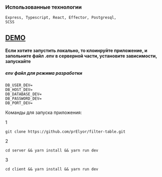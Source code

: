 
### Использованные технологии

<code>Express, Typescript, React, Effector, Postgresql, SCSS</code>

## <a href="https://filter-table-app.herokuapp.com/cars">DEMO</a>


#### Если хотите запустить локально, то клоинруйте приложение, и запольните файл .env в серверной части, установите зависимости, запускайте

##### env файл для режима разработки

    DB_USER_DEV=
    DB_HOST_DEV=
    DB_DATABASE_DEV=
    DB_PASSWORD_DEV=
    DB_PORT_DEV=


Команды для запуска приложения:


1

    git clone https://github.com/prElyor/filter-table.git

2

    cd server && yarn install && yarn run dev

3

    cd client && yarn install && yarn run dev
